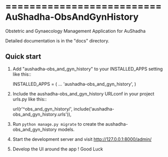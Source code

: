 ==========================
AuShadha-ObsAndGynHistory
==========================

Obstetric and Gynaecology Management Application for AuShadha

Detailed documentation is in the "docs" directory.

Quick start
-----------

1. Add "aushadha-obs_and_gyn_history" to your INSTALLED_APPS setting like this::

    INSTALLED_APPS = (
        ...
        'aushadha-obs_and_gyn_history',
    )

2. Include the aushadha-obs_and_gyn_history URLconf in your project urls.py like this::

    url(r'^obs_and_gyn_history/', include('aushadha-obs_and_gyn_history.urls')),

3. Run `python manage.py migrate` to create the aushadha-obs_and_gyn_history models.

4. Start the development server and visit http://127.0.0.1:8000/admin/

5. Develop the UI around the app ! Good Luck
